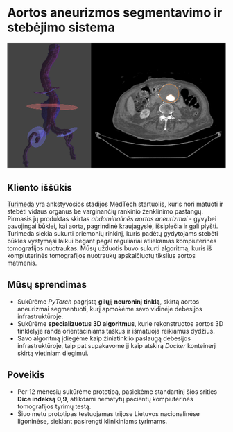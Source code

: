 # Aortos aneurizmos segmentavimo ir stebėjimo sistema

![Automatinis aortos aneurizmos suanotavimas (dešinėje) ir 3D reconstrukcija (kairėje) iš DICOM vaizdų](/images/turimeda.png)

## Kliento iššūkis

[Turimeda](https://www.turimeda.com/) yra ankstyvosios stadijos MedTech startuolis, kuris nori matuoti ir stebėti vidaus organus be varginančių rankinio ženklinimo pastangų. Pirmasis jų produktas skirtas *abdominalinės aortos aneurizmai* - gyvybei pavojingai būklei, kai aorta, pagrindinė kraujagyslė, išsiplečia ir gali plyšti. Turimeda siekia sukurti priemonių rinkinį, kuris padėtų gydytojams stebėti būklės vystymąsi laikui bėgant pagal reguliariai atliekamas kompiuterinės tomografijos nuotraukas. Mūsų užduotis buvo sukurti algoritmą, kuris iš kompiuterinės tomografijos nuotraukų apskaičiuotų tikslius aortos matmenis.

## Mūsų sprendimas

- Sukūrėme *PyTorch* pagrįstą **gilųjį neuroninį tinklą**, skirtą aortos aneurizmai segmentuoti, kurį apmokėme savo vidinėje debesijos infrastruktūroje.
- Sukūrėme **specializuotus 3D algoritmus**, kurie rekonstruotos aortos 3D tinklelyje randa orientaciniams taškus ir išmatuoja reikiamus dydžius.
- Savo algoritmą įdiegėme kaip žiniatinklio paslaugą debesijos infrastruktūroje, taip pat supakavome jį kaip atskirą *Docker* konteinerį skirtą vietiniam diegimui.

## Poveikis

- Per 12 mėnesių sukūrėme prototipą, pasiekėme standartinį šios srities **Dice indeksą 0,9**, atlikdami nematytų pacientų kompiuterinės tomografijos tyrimų testą.
- Šiuo metu prototipas testuojamas trijose Lietuvos nacionalinėse ligoninėse, siekiant pasirengti klinikiniams tyrimams.